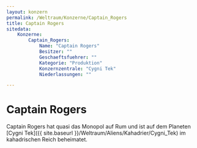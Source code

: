 ```yaml
---
layout: konzern
permalink: /Weltraum/Konzerne/Captain_Rogers
title: Captain Rogers
sitedata:
    Konzerne:
        Captain_Rogers:
            Name: "Captain Rogers"
            Besitzer: ""
            Geschaeftsfuehrer: ""
            Kategorie: "Produktion"
            Konzernzentrale: "Cygni Tek"
            Niederlassungen: ""

---
```


# Captain Rogers

Captain Rogers hat quasi das Monopol auf Rum und ist auf dem Planeten [Cygni Tek]({{ site.baseurl }}/Weltraum/Aliens/Kahadrier/Cygni_Tek) im kahadrischen Reich beheimatet.
